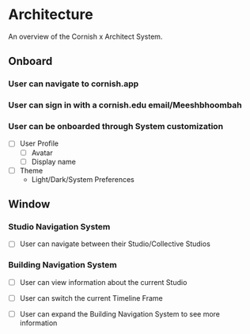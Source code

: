 # Architecture
An overview of the Cornish x Architect System.

## Onboard
### User can navigate to cornish.app
### User can sign in with a cornish.edu email/Meeshbhoombah
### User can be onboarded through System customization
- [ ] User Profile
    + [ ] Avatar
    + [ ] Display name
- [ ] Theme
    + Light/Dark/System Preferences

## Window
### Studio Navigation System
- [ ] User can navigate between their Studio/Collective Studios

### Building Navigation System
- [ ] User can view information about the current Studio
- [ ] User can switch the current Timeline Frame
- [ ] User can expand the Building Navigation System to see more information

